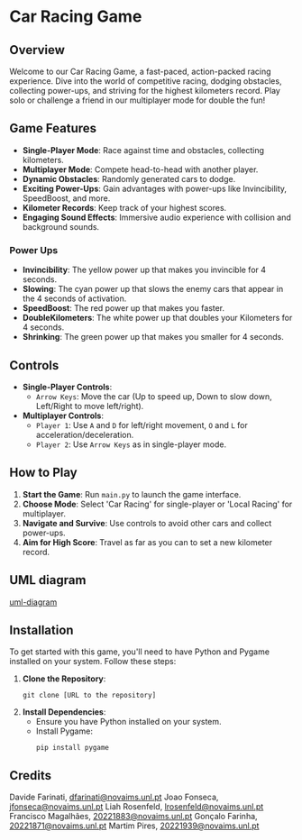 
# Car Racing Game

## Overview
Welcome to our Car Racing Game, a fast-paced, action-packed racing experience. Dive into the world of competitive racing, dodging obstacles, collecting power-ups, and striving for the highest kilometers record. Play solo or challenge a friend in our multiplayer mode for double the fun!

## Game Features
- **Single-Player Mode**: Race against time and obstacles, collecting kilometers.
- **Multiplayer Mode**: Compete head-to-head with another player.
- **Dynamic Obstacles**: Randomly generated cars to dodge.
- **Exciting Power-Ups**: Gain advantages with power-ups like Invincibility, SpeedBoost, and more.
- **Kilometer Records**: Keep track of your highest scores.
- **Engaging Sound Effects**: Immersive audio experience with collision and background sounds.
### Power Ups
- **Invincibility**: The yellow power up that makes you invincible for 4 seconds.
- **Slowing**: The cyan power up that slows the enemy cars that appear in the 4 seconds of activation.
- **SpeedBoost**: The red power up that makes you faster.
- **DoubleKilometers**: The white power up that doubles your Kilometers for 4 seconds.
- **Shrinking**: The green power up that makes you smaller for 4 seconds.

## Controls
- **Single-Player Controls**:
  - `Arrow Keys`: Move the car (Up to speed up, Down to slow down, Left/Right to move left/right).
- **Multiplayer Controls**:
  - `Player 1`: Use `A` and `D` for left/right movement, `O` and `L` for acceleration/deceleration.
  - `Player 2`: Use `Arrow Keys` as in single-player mode.

## How to Play
1. **Start the Game**: Run `main.py` to launch the game interface.
2. **Choose Mode**: Select 'Car Racing' for single-player or 'Local Racing' for multiplayer.
3. **Navigate and Survive**: Use controls to avoid other cars and collect power-ups.
4. **Aim for High Score**: Travel as far as you can to set a new kilometer record.
## UML diagram

[uml-diagram](assets/uml-diagram.png)

## Installation
To get started with this game, you'll need to have Python and Pygame installed on your system. Follow these steps:

1. **Clone the Repository**:
   ```
   git clone [URL to the repository]
   ```
2. **Install Dependencies**:
   - Ensure you have Python installed on your system.
   - Install Pygame:
     ```
     pip install pygame
     ```

## Credits
  Davide Farinati, dfarinati@novaims.unl.pt
  Joao Fonseca, jfonseca@novaims.unl.pt
  Liah Rosenfeld, lrosenfeld@novaims.unl.pt
  Francisco Magalhães, 20221883@novaims.unl.pt
  Gonçalo Farinha, 20221871@novaims.unl.pt
  Martim Pires, 20221939@novaims.unl.pt
